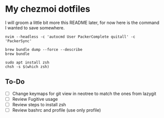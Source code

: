 # My chezmoi dotfiles

I will groom a little bit more this README later, for now here is the command I wanted to save somewhere.

```
nvim --headless -c 'autocmd User PackerComplete quitall' -c 'PackerSync'
```

```
brew bundle dump --force --describe
brew bundle
```

```
sudo apt install zsh
chsh -s $(which zsh)
```

## To-Do

- [ ] Change keymaps for git view in neotree to match the ones from lazygit
- [ ] Review Fugitive usage
- [ ] Review steps to install zsh
- [ ] Review bashrc and profile (use only profile)
